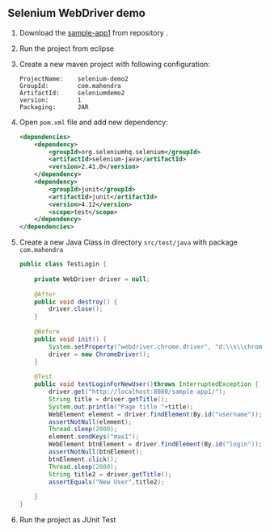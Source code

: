 ## Selenium WebDriver demo

1.  Download the [sample-app1](./sample-app1/) from repository .
2.  Run the project from eclipse

3.  Create a new maven project with following configuration:

    ```
    ProjectName:    selenium-demo2
    GroupId:        com.mahendra
    ArtifactId:     seleniumdemo2
    version:        1
    Packaging:      JAR
    ```

4.  Open `pom.xml` file and add new dependency:

    ```xml
    <dependencies>
        <dependency>
            <groupId>org.seleniumhq.selenium</groupId>
            <artifactId>selenium-java</artifactId>
            <version>2.41.0</version>
        </dependency>
        <dependency>
            <groupId>junit</groupId>
            <artifactId>junit</artifactId>
            <version>4.12</version>
            <scope>test</scope>
        </dependency>
    </dependencies>
    ```

5.  Create a new Java Class in directory `src/test/java` with package `com.mahendra`

    ```java
    public class TestLogin {
        
        private WebDriver driver = null;
        
        @After
        public void destroy() {
            driver.close();
        }
        
        @Before
        public void init() {
            System.setProperty("webdriver.chrome.driver", "d:\\s\\chromedriver.exe");
            driver = new ChromeDriver();
        }
        
        @Test
        public void testLoginForNewUser()throws InterruptedException {
            driver.get("http://localhost:8080/sample-app1/");
            String title = driver.getTitle();
            System.out.println("Page title "+title);
            WebElement element = driver.findElement(By.id("username"));
            assertNotNull(element);
            Thread.sleep(2000);
            element.sendKeys("max1");
            WebElement btnElement = driver.findElement(By.id("login"));
            assertNotNull(btnElement);
            btnElement.click();
            Thread.sleep(2000);
            String title2 = driver.getTitle();
            assertEquals("New User",title2);
            
        }
    }
    ```

6.  Run the project as JUnit Test